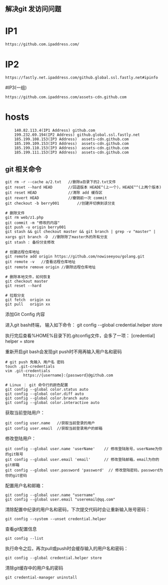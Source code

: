## 解决git 发访问问题 ##

# IP1
	
	https://github.com.ipaddress.com/	

# IP2

	https://fastly.net.ipaddress.com/github.global.ssl.fastly.net#ipinfo 

#IP3(一组)
		
	https://github.com.ipaddress.com/assets-cdn.github.com 

# hosts
		140.82.113.4(IP1 Address) github.com 
		199.232.69.194(IP2 Address) github.global.ssl.fastly.net
		185.199.108.153(IP3 Address)  assets-cdn.github.com
		185.199.109.153(IP3 Address)  assets-cdn.github.com
		185.199.110.153(IP3 Address)  assets-cdn.github.com
		185.199.111.153(IP3 Address)  assets-cdn.github.com
	

## git 相关命令 ##
	
    git rm -r --cache a/2.txt	//删除a目录下的2.txt文件
	git reset --hard HEAD		//回退版本 HEADE^(上一个)，HEADE^^(上两个版本)
	git reset HEAD				//清除 add 缓存区
	git revert HEAD				//撤销前一次 commit
	git checkout -b berry001		//创建并切换到该分支

	# 删除文件
	git rm web/z1.php 			
	git commit -m "修改的内容"
	git push -u origin berry001
	git stash && git checkout master && git branch | grep -v "master" | xargs git branch -D  //删除除了master外的所有分支
	git stash : 备份分支修改
	
	# 创建远程仓库地址
	git remote add origin https://github.com/nowiseeyou/golang.git	
	git remote -v	//查看远程仓库地址
	git remote remove origin //删除远程仓库地址

	# 删除本地文件，如何恢复
	git checkout master
	git reset --hard

	# 拉取分支
	git fetch  origin xx
	git pull   origin xx

添加Git Config 内容

进入git bash终端， 输入如下命令：
	git config --global credential.helper store

执行完后查看%HOME%目录下的.gitconfig文件，会多了一项：
	[credential] helper = store

重新开启git bash会发现git push时不用再输入用户名和密码


	
	# git push 免输入 用户名 密码
	touch .git-credentials
	vim .git-credentials
			https://{username}:{password}@github.com

	# Linux ： git 命令行的颜色配置
	git config --global color.status auto	
	git config --global color.diff auto
	git config --global color.branch auto
	git config --global color.interactive auto

获取当前登陆用户：

	git config user.name   //获取当前登录的用户
	git config user.email  //获取当前登录用户的邮箱


修改登陆用户：

	git config --global user.name 'userName'    // 修改登陆账号，userName为你的git账号
	git config --global user.email 'email'      // 修改登陆邮箱，email为你的git邮箱
	git config --global user.password 'password'  // 修改登陆密码，password为你的git密码


配置用户名和邮箱：

	git config --global user.name "username"
	git config --global user.email "useremail@qq.com"

清除配置中纪录的用户名和密码，下次提交代码时会让重新输入账号密码：

	git config --system --unset credential.helper

查看git配置信息

	git config --list

执行命令之后，再次pull或push时会缓存输入的用户名和密码：

	git config --global credential.helper store


清除git缓存中的用户名的密码

	git credential-manager uninstall